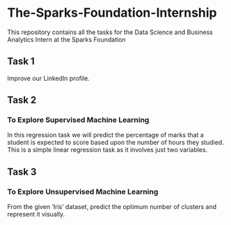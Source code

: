 # The-Sparks-Foundation-Internship
This repository contains all the tasks for the Data Science and Business Analytics Intern at the Sparks Foundation
## Task 1
Improve our LinkedIn profile.
## Task 2
### To Explore Supervised Machine Learning
In this regression task we will predict the percentage of marks that a student is expected to score based upon the number of hours they studied. This is a simple linear regression task as it involves just two variables.
## Task 3
### To Explore Unsupervised Machine Learning
From the given ‘Iris’ dataset, predict the optimum number of clusters and represent it visually.
